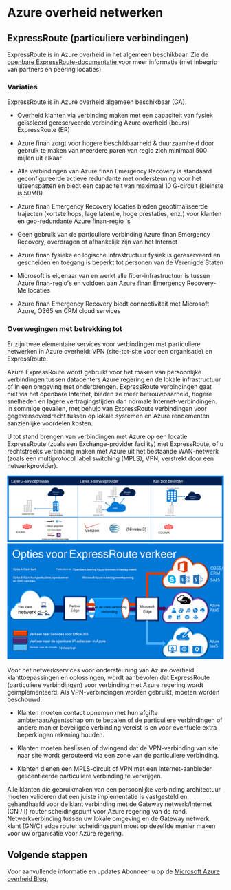 <properties
    pageTitle="Azure Governmenmt documentatie | Microsoft Azure"
    description="Dit levert een vergelijking van de functies en hulp voor de particuliere verbinding met de e-overheid"
    services="Azure-Government"
    cloud="gov" 
    documentationCenter=""
    authors="ryansoc"
    manager="zakramer"
    editor=""/>

<tags
    ms.service="multiple"
    ms.devlang="na"
    ms.topic="article"
    ms.tgt_pltfrm="na"
    ms.workload="azure-government"
    ms.date="09/28/2016"
    ms.author="ryansoc"/>

#  <a name="azure-government-networking"></a>Azure overheid netwerken

##  <a name="expressroute-private-connectivity"></a>ExpressRoute (particuliere verbindingen)

ExpressRoute is in Azure overheid in het algemeen beschikbaar. Zie de <a href="https://azure.microsoft.com/en-us/documentation/services/expressroute/">openbare ExpressRoute-documentatie </a>voor meer informatie (met inbegrip van partners en peering locaties).

###  <a name="variations"></a>Variaties

ExpressRoute is in Azure overheid algemeen beschikbaar (GA). 

- Overheid klanten via verbinding maken met een capaciteit van fysiek geïsoleerd gereserveerde verbinding Azure overheid (beurs) ExpressRoute (ER)

- Azure finan zorgt voor hogere beschikbaarheid & duurzaamheid door gebruik te maken van meerdere paren van regio zich minimaal 500 mijlen uit elkaar 

- Alle verbindingen van Azure finan Emergency Recovery is standaard geconfigureerde actieve redundante met ondersteuning voor het uiteenspatten en biedt een capaciteit van maximaal 10 G-circuit (kleinste is 50MB)

- Azure finan Emergency Recovery locaties bieden geoptimaliseerde trajecten (kortste hops, lage latentie, hoge prestaties, enz.) voor klanten en geo-redundante Azure finan-regio 's

- Geen gebruik van de particuliere verbinding Azure finan Emergency Recovery, overdragen of afhankelijk zijn van het Internet

- Azure finan fysieke en logische infrastructuur fysiek is gereserveerd en gescheiden en toegang is beperkt tot personen van de Verenigde Staten

- Microsoft is eigenaar van en werkt alle fiber-infrastructuur is tussen Azure finan-regio's en voldoen aan Azure finan Emergency Recovery-Me locaties

- Azure finan Emergency Recovery biedt connectiviteit met Microsoft Azure, O365 en CRM cloud services

### <a name="considerations"></a>Overwegingen met betrekking tot

Er zijn twee elementaire services voor verbindingen met particuliere netwerken in Azure overheid: VPN (site-tot-site voor een organisatie) en ExpressRoute.

Azure ExpressRoute wordt gebruikt voor het maken van persoonlijke verbindingen tussen datacenters Azure regering en de lokale infrastructuur of in een omgeving met onderbrengen. ExpressRoute verbindingen gaat niet via het openbare Internet, bieden ze meer betrouwbaarheid, hogere snelheden en lagere vertragingstijden dan normale Internet-verbindingen. In sommige gevallen, met behulp van ExpressRoute verbindingen voor gegevensoverdracht tussen op lokale systemen en Azure rendementen aanzienlijke voordelen kosten.   

U tot stand brengen van verbindingen met Azure op een locatie ExpressRoute (zoals een Exchange-provider facility) met ExpressRoute, of u rechtstreeks verbinding maken met Azure uit het bestaande WAN-netwerk (zoals een multiprotocol label switching (MPLS), VPN, verstrekt door een netwerkprovider).

![ALT-tekst](./media/azure-government-capability-private-connectivity-options.PNG)  ![ALT-tekst](./media/government-capability-expressroute.PNG)  

Voor het netwerkservices voor ondersteuning van Azure overheid klanttoepassingen en oplossingen, wordt aanbevolen dat ExpressRoute (particuliere verbindingen) voor verbinding met Azure regering wordt geïmplementeerd. Als VPN-verbindingen worden gebruikt, moeten worden beschouwd:

- Klanten moeten contact opnemen met hun afgifte ambtenaar/Agentschap om te bepalen of de particuliere verbindingen of andere manier beveiligde verbinding vereist is en voor eventuele extra beperkingen rekening houden.

- Klanten moeten beslissen of dwingend dat de VPN-verbinding van site naar site wordt gerouteerd via een zone van de particuliere verbinding.

- Klanten dienen een MPLS-circuit of VPN met een Internet-aanbieder gelicentieerde particuliere verbinding te verkrijgen.

Alle klanten die gebruikmaken van een persoonlijke verbinding architectuur moeten valideren dat een juiste implementatie is vastgesteld en gehandhaafd voor de klant verbinding met de Gateway netwerk/Internet (GN / I) router scheidingspunt voor Azure regering van de rand. Netwerkverbinding tussen uw lokale omgeving en de Gateway netwerk klant (GN/C) edge router scheidingspunt moet op dezelfde manier maken voor uw organisatie voor Azure regering.

## <a name="next-steps"></a>Volgende stappen

Voor aanvullende informatie en updates Abonneer u op de <a href="https://blogs.msdn.microsoft.com/azuregov/">Microsoft Azure overheid Blog.</a>

